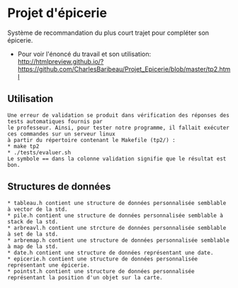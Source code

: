 # Projet d'épicerie
Système de recommandation du plus court trajet pour compléter son épicerie.

* Pour voir l'énoncé du travail et son utilisation:
http://htmlpreview.github.io/?https://github.com/CharlesBaribeau/Projet_Epicerie/blob/master/tp2.html

## Utilisation
    Une erreur de validation se produit dans vérification des réponses des tests automatiques fournis par
    le professeur. Ainsi, pour tester notre programme, il fallait exécuter ces commandes sur un serveur linux
    à partir du répertoire contenant le Makefile (tp2/) :
    * make tp2
    * ./tests/evaluer.sh
    Le symbole == dans la colonne validation signifie que le résultat est bon.

## Structures de données
    * tableau.h contient une structure de données personnalisée semblable à vector de la std.
    * pile.h contient une structure de données personnalisée semblable à stack de la std.
    * arbreavl.h contient une strcture de données personnalisée semblable à set de la std.
    * arbremap.h contient une structure de données personnalisée semblable à map de la std.
    * date.h contient une structure de données représentant une date.
    * epicerie.h contient une structure de données personnalisée représentant une épicerie.
    * pointst.h contient une structure de données personnalisée représentant la position d'un objet sur la carte.
